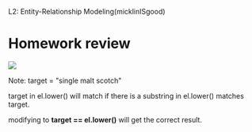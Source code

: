 L2: Entity-Relationship Modeling(micklinISgood)

# Homework review

![](http://imgur.com/y32u2kN.jpg)

Note:
target = "single malt scotch"

target in el.lower() will match if there is a substring in el.lower() matches target.

modifying to **target == el.lower()** will get the correct result.



